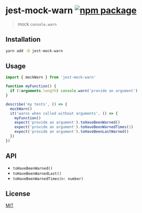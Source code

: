 # jest-mock-warn [![npm package](https://badgen.net/npm/v/jest-mock-warn)](https://www.npmjs.com/package/jest-mock-warn)

> mock `console.warn`

## Installation

```sh
yarn add -D jest-mock-warn
```

## Usage

```js
import { mockWarn } from 'jest-mock-warn'

function myFunction() {
  if (!arguments.length) console.warn('provide an argument')
}

describe('my tests', () => {
  mockWarn()
  it('warns when called without arguments', () => {
    myFunction()
    expect('provide an argument').toHaveBeenWarned()
    expect('provide an argument').toHaveBeenWarnedTimes(1)
    expect('provide an argument').toHaveBeenLastWarned()
  })
})
```

## API

- `toHaveBeenWarned()`
- `toHaveBeenWarnedLast()`
- `toHaveBeenWarnedTimes(n: number)`

## License

[MIT](http://opensource.org/licenses/MIT)
